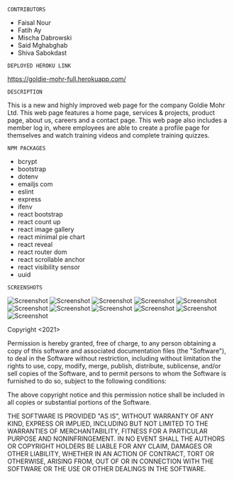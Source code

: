 `` CONTRIBUTORS `` 

- Faisal Nour
- Fatih Ay
- Mischa Dabrowski
- Said Mghabghab
- Shiva Sabokdast

`` DEPLOYED HEROKU LINK ``

https://goldie-mohr-full.herokuapp.com/


``DESCRIPTION``

This is a new and highly improved web page for the company Goldie Mohr Ltd. This web page features a home page, services & projects, product page, about us, careers and a contact page. This web page also includes a member log in, where employees are able to create a profile page for themselves and watch training videos and complete training quizzes. 


`` NPM PACKAGES ``

- bcrypt
- bootstrap
- dotenv
- emailjs com
- eslint
- express
- ifenv
- react bootstrap
- react count up
- react image gallery
- react minimal pie chart
- react reveal
- react router dom
- react scrollable anchor
- react visibility sensor
- uuid

`` SCREENSHOTS `` 

![Screenshot](screenshots/ss1.png?raw=true)
![Screenshot](screenshots/ss2.png?raw=true)
![Screenshot](screenshots/ss3.png?raw=true)
![Screenshot](screenshots/ss4.png?raw=true)
![Screenshot](screenshots/ss5.png?raw=true)
![Screenshot](screenshots/ss6.png?raw=true)
![Screenshot](screenshots/ss7.png?raw=true)
![Screenshot](screenshots/ss8.png?raw=true)
![Screenshot](screenshots/ss9.png?raw=true)
![Screenshot](screenshots/ss10.png?raw=true)
![Screenshot](screenshots/ss11.png?raw=true)

Copyright <2021> <COPYRIGHT HOLDER>

Permission is hereby granted, free of charge, to any person obtaining a copy of this software and associated documentation files (the "Software"), to deal in the Software without restriction, including without limitation the rights to use, copy, modify, merge, publish, distribute, sublicense, and/or sell copies of the Software, and to permit persons to whom the Software is furnished to do so, subject to the following conditions:

The above copyright notice and this permission notice shall be included in all copies or substantial portions of the Software.

THE SOFTWARE IS PROVIDED "AS IS", WITHOUT WARRANTY OF ANY KIND, EXPRESS OR IMPLIED, INCLUDING BUT NOT LIMITED TO THE WARRANTIES OF MERCHANTABILITY, FITNESS FOR A PARTICULAR PURPOSE AND NONINFRINGEMENT. IN NO EVENT SHALL THE AUTHORS OR COPYRIGHT HOLDERS BE LIABLE FOR ANY CLAIM, DAMAGES OR OTHER LIABILITY, WHETHER IN AN ACTION OF CONTRACT, TORT OR OTHERWISE, ARISING FROM, OUT OF OR IN CONNECTION WITH THE SOFTWARE OR THE USE OR OTHER DEALINGS IN THE SOFTWARE.


